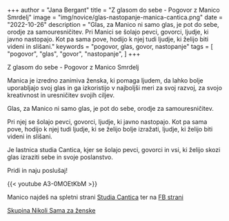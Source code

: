 +++
author = "Jana Bergant"
title = "Z glasom do sebe - Pogovor z Manico Smrdelj"
image = "img/novice/glas-nastopanje-manica-cantica.png"
date = "2022-10-26"
description = "Glas, za Manico ni samo glas, je pot do sebe, orodje za samouresničitev. Pri Manici se šolajo pevci, govorci, ljudje, ki javno nastopajo. Kot pa sama pove, hodijo k njej tudi ljudje, ki želijo biti videni in slišani."
keywords = "pogovor, glas, govor, nastopanje"
tags = [
    "pogovor",
    "glas",
    "govor",
    "nastopanje",
]
+++

Z glasom do sebe - Pogovor z Manico Smrdelj

Manica je izredno zanimiva ženska, ki pomaga ljudem, da lahko bolje uporabljajo svoj glas in ga izkoristijo v najboljši meri za svoj razvoj, za svojo kreativnost in uresničitev svojih ciljev.

Glas, za Manico ni samo glas, je pot do sebe, orodje za samouresničitev.

Pri njej se šolajo pevci, govorci, ljudje, ki javno nastopajo. Kot pa sama pove, hodijo k njej tudi ljudje, ki se želijo bolje izražati, ljudje, ki želijo biti videni in slišani.

Je lastnica studia Cantica, kjer se šolajo pevci, govorci in vsi, ki želijo skozi glas izraziti sebe in svoje poslanstvo.

Pridi in naju poslušaj!

{{< youtube A3-0MOEtKbM >}}

Manico najdeš na spletni strani [Studia Cantica](https://www.studiocantica.com)
ter na [FB strani](https://www.facebook.com/studiocantica)

<a href="https://www.facebook.com/groups/467001988199005" class="nikolisama">Skupina Nikoli Sama za ženske</a>



